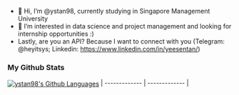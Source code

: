 - 👋 Hi, I’m @ystan98, currently studying in Singapore Management University
- 👀 I’m interested in data science and project management and looking for  internship opportunities :)
- Lastly, are you an API? Because I want to connect with you (Telegram: @heyitsys; Linkedin: https://www.linkedin.com/in/yeesentan/)


### My Github Stats
 <a href='https://github.com/anuraghazra/github-readme-stats#top-languages-card'><img align="center" src="https://github-readme-stats.vercel.app/api/top-langs/?username=ystan98&langs_count=6&layout=compact&theme=buefy&hide_border=true" alt="ystan98's Github Languages" /></a> 
| ------------- | ------------- |




<!-- ### My Github Stats
| <a href='https://github.com/anuraghazra/github-readme-stats#github-stats-card'><img align="center" src="https://github-readme-stats.vercel.app/api?username=ystan98&count_private=true&show_icons=true&theme=buefy&hide_border=true" alt="ystan98's Github Stats" /></a> | <a href='https://github.com/anuraghazra/github-readme-stats#top-languages-card'><img align="center" src="https://github-readme-stats.vercel.app/api/top-langs/?username=ystan98&langs_count=6&layout=compact&theme=buefy&hide_border=true" alt="ystan98's Github Languages" /></a> |
| ------------- | ------------- |
 -->
